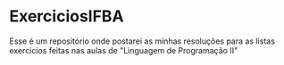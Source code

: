 # ExerciciosIFBA
 Esse é um repositório onde postarei as minhas resoluções para as listas exercicios feitas nas aulas  de "Linguagem de Programação II"
